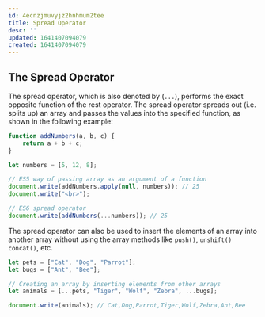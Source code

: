 ```yaml
---
id: 4ecnzjmuvyjz2hnhmum2tee
title: Spread Operator
desc: ''
updated: 1641407094079
created: 1641407094079
---
```



## The Spread Operator

The spread operator, which is also denoted by (`...`), performs the exact opposite function of the rest operator. The spread operator spreads out (i.e. splits up) an array and passes the values into the specified function, as shown in the following example:

```js
function addNumbers(a, b, c) {
	return a + b + c;
}

let numbers = [5, 12, 8];

// ES5 way of passing array as an argument of a function
document.write(addNumbers.apply(null, numbers)); // 25
document.write("<br>");

// ES6 spread operator
document.write(addNumbers(...numbers)); // 25
```

The spread operator can also be used to insert the elements of an array into another array without using the array methods like `push()`, `unshift()` `concat()`, etc.

```js
let pets = ["Cat", "Dog", "Parrot"];
let bugs = ["Ant", "Bee"];

// Creating an array by inserting elements from other arrays
let animals = [...pets, "Tiger", "Wolf", "Zebra", ...bugs];

document.write(animals); // Cat,Dog,Parrot,Tiger,Wolf,Zebra,Ant,Bee
```

